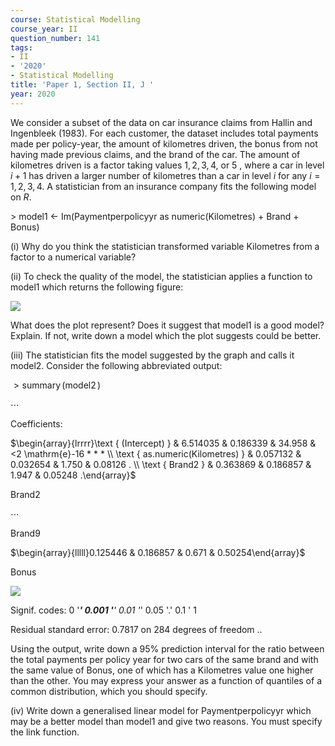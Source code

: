 ```yaml
---
course: Statistical Modelling
course_year: II
question_number: 141
tags:
- II
- '2020'
- Statistical Modelling
title: 'Paper 1, Section II, J '
year: 2020
---
```




We consider a subset of the data on car insurance claims from Hallin and Ingenbleek (1983). For each customer, the dataset includes total payments made per policy-year, the amount of kilometres driven, the bonus from not having made previous claims, and the brand of the car. The amount of kilometres driven is a factor taking values $1,2,3,4$, or 5 , where a car in level $i+1$ has driven a larger number of kilometres than a car in level $i$ for any $i=1,2,3,4$. A statistician from an insurance company fits the following model on $R$.

$>$ model1 <- Im(Paymentperpolicyyr as numeric(Kilometres) $+$ Brand $+$ Bonus)

(i) Why do you think the statistician transformed variable Kilometres from a factor to a numerical variable?

(ii) To check the quality of the model, the statistician applies a function to model1 which returns the following figure:

![](https://cdn.mathpix.com/cropped/2022_04_28_bbf15a0aea848371efd9g-093.jpg?height=410&width=480&top_left_y=723&top_left_x=351)

What does the plot represent? Does it suggest that model1 is a good model? Explain. If not, write down a model which the plot suggests could be better.

(iii) The statistician fits the model suggested by the graph and calls it model2. Consider the following abbreviated output:

$>\operatorname{summary}(\operatorname{model2})$

$\cdots$

Coefficients:

$\begin{array}{lrrrr}\text { (Intercept) } & 6.514035 & 0.186339 & 34.958 & <2 \mathrm{e}-16 * * * \\ \text { as.numeric(Kilometres) } & 0.057132 & 0.032654 & 1.750 & 0.08126 . \\ \text { Brand2 } & 0.363869 & 0.186857 & 1.947 & 0.05248 .\end{array}$

Brand2

$\cdots$

Brand9

$\begin{array}{lllll}0.125446 & 0.186857 & 0.671 & 0.50254\end{array}$

Bonus

![](https://cdn.mathpix.com/cropped/2022_04_28_bbf15a0aea848371efd9g-094.jpg?height=24&width=496&top_left_y=515&top_left_x=450)

Signif. codes: 0 '***' $0.001$ '**' $0.01$ '*' $0.05$ '.' $0.1$ ' 1

Residual standard error: $0.7817$ on 284 degrees of freedom ..

Using the output, write down a $95 \%$ prediction interval for the ratio between the total payments per policy year for two cars of the same brand and with the same value of Bonus, one of which has a Kilometres value one higher than the other. You may express your answer as a function of quantiles of a common distribution, which you should specify.

(iv) Write down a generalised linear model for Paymentperpolicyyr which may be a better model than model1 and give two reasons. You must specify the link function.